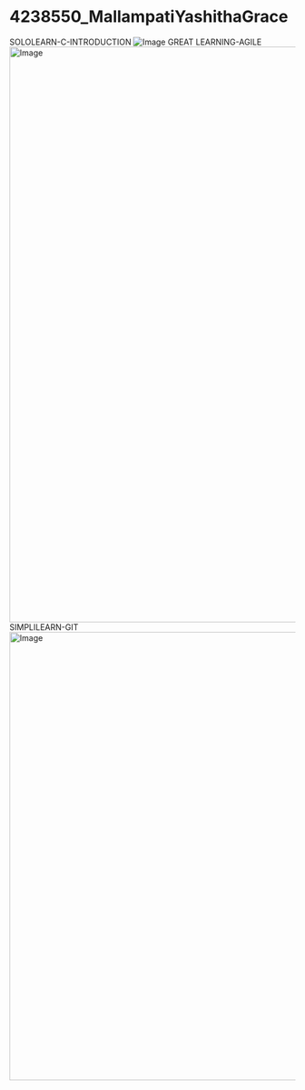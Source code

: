 # 4238550_MallampatiYashithaGrace
SOLOLEARN-C-INTRODUCTION
![Image](https://github.com/user-attachments/assets/54269ece-40d4-4906-bc1c-bab95fddc2e7)
GREAT LEARNING-AGILE
<img width="1920" height="1013" alt="Image" src="https://github.com/user-attachments/assets/ab6966f0-96b4-40ed-82c7-4d0cd1880cb4" />
SIMPLILEARN-GIT
<img width="1114" height="789" alt="Image" src="https://github.com/user-attachments/assets/3c86fdcc-d645-48d4-9c7b-bd1a01fb9f46" />

